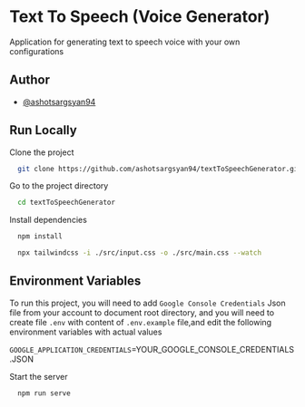 
# Text To Speech (Voice Generator)

Application for generating text to speech voice with your own configurations


## Author

- [@ashotsargsyan94](https://github.com/ashotsargsyan94)


## Run Locally

Clone the project

```bash
  git clone https://github.com/ashotsargsyan94/textToSpeechGenerator.git
```

Go to the project directory

```bash
  cd textToSpeechGenerator
```

Install dependencies

```bash
  npm install
```
```bash
  npx tailwindcss -i ./src/input.css -o ./src/main.css --watch
```
## Environment Variables

To run this project, you will need to add ```Google Console Credentials``` Json file from your account to document root directory, 
and you will need to create file ```.env``` with content of ```.env.example``` file,and edit the following environment variables with actual values

`GOOGLE_APPLICATION_CREDENTIALS`=YOUR_GOOGLE_CONSOLE_CREDENTIALS.JSON

Start the server

```bash
  npm run serve
```




